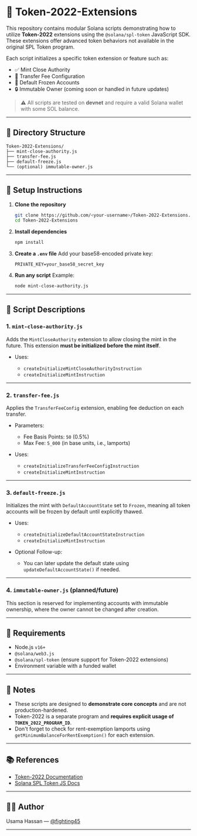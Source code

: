 # 🧬 Token-2022-Extensions

This repository contains modular Solana scripts demonstrating how to utilize **Token-2022** extensions using the `@solana/spl-token` JavaScript SDK. These extensions offer advanced token behaviors not available in the original SPL Token program.

Each script initializes a specific token extension or feature such as:

* ✅ Mint Close Authority
* 💸 Transfer Fee Configuration
* 🧊 Default Frozen Accounts
* 🔒 Immutable Owner (coming soon or handled in future updates)

> ⚠️ All scripts are tested on **devnet** and require a valid Solana wallet with some SOL balance.

---

## 📁 Directory Structure

```
Token-2022-Extensions/
├── mint-close-authority.js
├── transfer-fee.js
├── default-freeze.js
└── (optional) immutable-owner.js
```

---

## 🔧 Setup Instructions

1. **Clone the repository**

   ```bash
   git clone https://github.com/<your-username>/Token-2022-Extensions.git
   cd Token-2022-Extensions
   ```

2. **Install dependencies**

   ```bash
   npm install
   ```

3. **Create a `.env` file**
   Add your base58-encoded private key:

   ```
   PRIVATE_KEY=your_base58_secret_key
   ```

4. **Run any script**
   Example:

   ```bash
   node mint-close-authority.js
   ```

---

## 📜 Script Descriptions

### 1. `mint-close-authority.js`

Adds the `MintCloseAuthority` extension to allow closing the mint in the future. This extension **must be initialized before the mint itself**.

* Uses:

  * `createInitializeMintCloseAuthorityInstruction`
  * `createInitializeMintInstruction`

---

### 2. `transfer-fee.js`

Applies the `TransferFeeConfig` extension, enabling fee deduction on each transfer.

* Parameters:

  * Fee Basis Points: `50` (0.5%)
  * Max Fee: `5_000` (in base units, i.e., lamports)

* Uses:

  * `createInitializeTransferFeeConfigInstruction`
  * `createInitializeMintInstruction`

---

### 3. `default-freeze.js`

Initializes the mint with `DefaultAccountState` set to `Frozen`, meaning all token accounts will be frozen by default until explicitly thawed.

* Uses:

  * `createInitializeDefaultAccountStateInstruction`
  * `createInitializeMintInstruction`

* Optional Follow-up:

  * You can later update the default state using `updateDefaultAccountState()` if needed.

---

### 4. `immutable-owner.js` (planned/future)

This section is reserved for implementing accounts with immutable ownership, where the owner cannot be changed after creation.

---

## 🧪 Requirements

* Node.js `v16+`
* `@solana/web3.js`
* `@solana/spl-token` (ensure support for Token-2022 extensions)
* Environment variable with a funded wallet

---

## 📌 Notes

* These scripts are designed to **demonstrate core concepts** and are not production-hardened.
* Token-2022 is a separate program and **requires explicit usage of `TOKEN_2022_PROGRAM_ID`**.
* Don't forget to check for rent-exemption lamports using `getMinimumBalanceForRentExemption()` for each extension.

---

## 📚 References

* [Token-2022 Documentation](https://spl.solana.com/token-2022)
* [Solana SPL Token JS Docs](https://github.com/solana-labs/solana-program-library/tree/master/token/js)

---

## 👨‍💻 Author

Usama Hassan — [@fighting45](https://github.com/fighting45)

---
